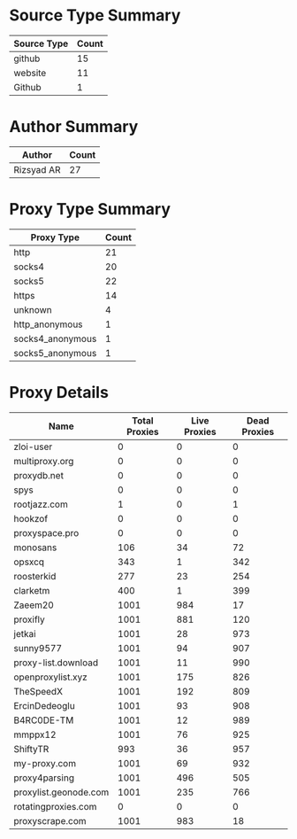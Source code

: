# Source Type Summary

| Source Type | Count |
|-------------|-------|
| github | 15 |
| website | 11 |
| Github | 1 |


# Author Summary

| Author | Count |
|--------|-------|
| Rizsyad AR | 27 |


# Proxy Type Summary

| Proxy Type | Count |
|------------|-------|
| http | 21 |
| socks4 | 20 |
| socks5 | 22 |
| https | 14 |
| unknown | 4 |
| http_anonymous | 1 |
| socks4_anonymous | 1 |
| socks5_anonymous | 1 |


# Proxy Details

| Name | Total Proxies | Live Proxies | Dead Proxies |
|------|---------------|--------------|---------------|
| zloi-user | 0 | 0 | 0 |
| multiproxy.org | 0 | 0 | 0 |
| proxydb.net | 0 | 0 | 0 |
| spys | 0 | 0 | 0 |
| rootjazz.com | 1 | 0 | 1 |
| hookzof | 0 | 0 | 0 |
| proxyspace.pro | 0 | 0 | 0 |
| monosans | 106 | 34 | 72 |
| opsxcq | 343 | 1 | 342 |
| roosterkid | 277 | 23 | 254 |
| clarketm | 400 | 1 | 399 |
| Zaeem20 | 1001 | 984 | 17 |
| proxifly | 1001 | 881 | 120 |
| jetkai | 1001 | 28 | 973 |
| sunny9577 | 1001 | 94 | 907 |
| proxy-list.download | 1001 | 11 | 990 |
| openproxylist.xyz | 1001 | 175 | 826 |
| TheSpeedX | 1001 | 192 | 809 |
| ErcinDedeoglu | 1001 | 93 | 908 |
| B4RC0DE-TM | 1001 | 12 | 989 |
| mmppx12 | 1001 | 76 | 925 |
| ShiftyTR | 993 | 36 | 957 |
| my-proxy.com | 1001 | 69 | 932 |
| proxy4parsing | 1001 | 496 | 505 |
| proxylist.geonode.com | 1001 | 235 | 766 |
| rotatingproxies.com | 0 | 0 | 0 |
| proxyscrape.com | 1001 | 983 | 18 |
